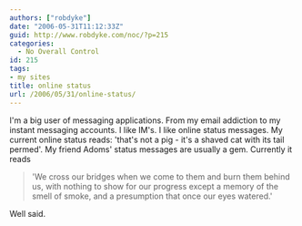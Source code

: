 ```yaml
---
authors: ["robdyke"]
date: "2006-05-31T11:12:33Z"
guid: http://www.robdyke.com/noc/?p=215
categories:
  - No Overall Control
id: 215
tags:
- my sites
title: online status
url: /2006/05/31/online-status/
---
```

I'm a big user of messaging applications. From my email addiction to my instant messaging accounts. I like IM's. I like online status messages. My current online status reads: 'that's not a pig - it's a shaved cat with its tail permed'. My friend Adoms' status messages are usually a gem. Currently it reads

> 'We cross our bridges when we come to them and burn them behind us, with nothing to show for our progress except a memory of the smell of smoke, and a presumption that once our eyes watered.'

Well said.